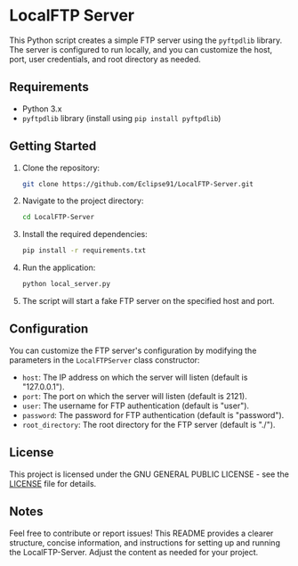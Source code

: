 # LocalFTP Server

This Python script creates a simple FTP server using the `pyftpdlib` library. The server is configured to run locally, and you can customize the host, port, user credentials, and root directory as needed.

## Requirements
- Python 3.x
- `pyftpdlib` library (install using `pip install pyftpdlib`)

## Getting Started

1. Clone the repository:

   ```bash
   git clone https://github.com/Eclipse91/LocalFTP-Server.git
   ```

2. Navigate to the project directory:

   ```bash
   cd LocalFTP-Server
   ```

3. Install the required dependencies:

   ```bash
   pip install -r requirements.txt
   ```

4. Run the application:

   ```bash
   python local_server.py
   ```

5. The script will start a fake FTP server on the specified host and port.

## Configuration

You can customize the FTP server's configuration by modifying the parameters in the `LocalFTPServer` class constructor:

- `host`: The IP address on which the server will listen (default is "127.0.0.1").
- `port`: The port on which the server will listen (default is 2121).
- `user`: The username for FTP authentication (default is "user").
- `password`: The password for FTP authentication (default is "password").
- `root_directory`: The root directory for the FTP server (default is "./").

## License

This project is licensed under the GNU GENERAL PUBLIC LICENSE - see the [LICENSE](LICENSE) file for details.

## Notes

Feel free to contribute or report issues!
This README provides a clearer structure, concise information, and instructions for setting up and running the LocalFTP-Server. Adjust the content as needed for your project.

